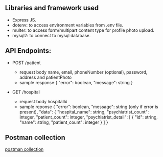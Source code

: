 ## Libraries and framework used

- Express JS.
- dotenv: to access environment variables from .env file.
- multer: to access form/multipart content type for profile photo upload.
- mysql2:  to connect to mysql database.

## API Endpoints:

- POST /patient
  - request body
    name, email, phoneNumber (optional), password, address and patientPhoto
  - sample response
  		{
  			"error": boolean,
  			"message": string
  		}
  
- GET /hospital
	- request body
	hospitalId
	- sample reponse
			{
				"error": boolean,
				"message": string (only if error is present),
				"data": {
					"hospital_name": string,
					"psychiatrist_count": integer,
    				"patient_count": integer,
   		 			"psychiatrist_detail": [
    		  				{
     		 					"id": string,
     		   					"name": string,
      		  					"patient_count": integer
    		  				}
			  			]
			}
 
## Postman collection

[postman collection](https://google.com)
